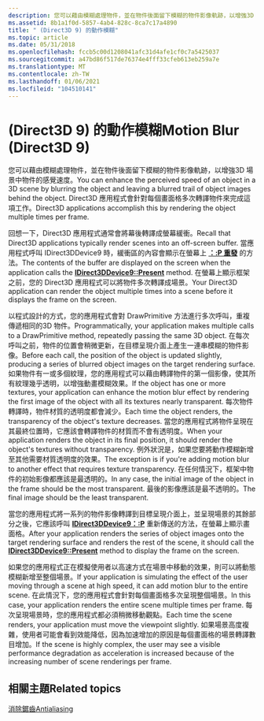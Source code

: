 ```yaml
---
description: 您可以藉由模糊處理物件，並在物件後面留下模糊的物件影像軌跡，以增強3D 場景中物件的感覺速度。 Direct3D 應用程式會針對每個畫面格多次轉譯物件來完成這項工作。
ms.assetid: 8b1a1f0d-5857-4ab4-828c-8ca7c17a4890
title: " (Direct3D 9) 的動作模糊"
ms.topic: article
ms.date: 05/31/2018
ms.openlocfilehash: fccb5c00d1208041afc31d4afe1cf0c7a5425037
ms.sourcegitcommit: a47bd86f517de76374e4fff33cfeb613eb259a7e
ms.translationtype: MT
ms.contentlocale: zh-TW
ms.lasthandoff: 01/06/2021
ms.locfileid: "104510141"
---
```

# <a name="motion-blur-direct3d-9"></a><span data-ttu-id="816ff-104"> (Direct3D 9) 的動作模糊</span><span class="sxs-lookup"><span data-stu-id="816ff-104">Motion Blur (Direct3D 9)</span></span>

<span data-ttu-id="816ff-105">您可以藉由模糊處理物件，並在物件後面留下模糊的物件影像軌跡，以增強3D 場景中物件的感覺速度。</span><span class="sxs-lookup"><span data-stu-id="816ff-105">You can enhance the perceived speed of an object in a 3D scene by blurring the object and leaving a blurred trail of object images behind the object.</span></span> <span data-ttu-id="816ff-106">Direct3D 應用程式會針對每個畫面格多次轉譯物件來完成這項工作。</span><span class="sxs-lookup"><span data-stu-id="816ff-106">Direct3D applications accomplish this by rendering the object multiple times per frame.</span></span>

<span data-ttu-id="816ff-107">回想一下，Direct3D 應用程式通常會將幕後轉譯成螢幕緩衝。</span><span class="sxs-lookup"><span data-stu-id="816ff-107">Recall that Direct3D applications typically render scenes into an off-screen buffer.</span></span> <span data-ttu-id="816ff-108">當應用程式呼叫 IDirect3DDevice9 時，緩衝區的內容會顯示在螢幕上 [**：:P 重發**](/windows/win32/api/d3d9helper/nf-d3d9helper-idirect3ddevice9-present) 的方法。</span><span class="sxs-lookup"><span data-stu-id="816ff-108">The contents of the buffer are displayed on the screen when the application calls the [**IDirect3DDevice9::Present**](/windows/win32/api/d3d9helper/nf-d3d9helper-idirect3ddevice9-present) method.</span></span> <span data-ttu-id="816ff-109">在螢幕上顯示框架之前，您的 Direct3D 應用程式可以將物件多次轉譯成場景。</span><span class="sxs-lookup"><span data-stu-id="816ff-109">Your Direct3D application can render the object multiple times into a scene before it displays the frame on the screen.</span></span>

<span data-ttu-id="816ff-110">以程式設計的方式，您的應用程式會對 DrawPrimitive 方法進行多次呼叫，重複傳遞相同的3D 物件。</span><span class="sxs-lookup"><span data-stu-id="816ff-110">Programmatically, your application makes multiple calls to a DrawPrimitive method, repeatedly passing the same 3D object.</span></span> <span data-ttu-id="816ff-111">在每次呼叫之前，物件的位置會稍微更新，在目標呈現介面上產生一連串模糊的物件影像。</span><span class="sxs-lookup"><span data-stu-id="816ff-111">Before each call, the position of the object is updated slightly, producing a series of blurred object images on the target rendering surface.</span></span> <span data-ttu-id="816ff-112">如果物件有一或多個紋理，您的應用程式可以藉由轉譯物件的第一個影像，使其所有紋理幾乎透明，以增強動畫模糊效果。</span><span class="sxs-lookup"><span data-stu-id="816ff-112">If the object has one or more textures, your application can enhance the motion blur effect by rendering the first image of the object with all its textures nearly transparent.</span></span> <span data-ttu-id="816ff-113">每次物件轉譯時，物件材質的透明度都會減少。</span><span class="sxs-lookup"><span data-stu-id="816ff-113">Each time the object renders, the transparency of the object's texture decreases.</span></span> <span data-ttu-id="816ff-114">當您的應用程式將物件呈現在其最終位置時，它應該會轉譯物件的材質而不會有透明度。</span><span class="sxs-lookup"><span data-stu-id="816ff-114">When your application renders the object in its final position, it should render the object's textures without transparency.</span></span> <span data-ttu-id="816ff-115">例外狀況是，如果您要將動作模糊新增至其他需要材質透明度的效果。</span><span class="sxs-lookup"><span data-stu-id="816ff-115">The exception is if you're adding motion blur to another effect that requires texture transparency.</span></span> <span data-ttu-id="816ff-116">在任何情況下，框架中物件的初始影像都應該是最透明的。</span><span class="sxs-lookup"><span data-stu-id="816ff-116">In any case, the initial image of the object in the frame should be the most transparent.</span></span> <span data-ttu-id="816ff-117">最後的影像應該是最不透明的。</span><span class="sxs-lookup"><span data-stu-id="816ff-117">The final image should be the least transparent.</span></span>

<span data-ttu-id="816ff-118">當您的應用程式將一系列的物件影像轉譯到目標呈現介面上，並呈現場景的其餘部分之後，它應該呼叫 [**IDirect3DDevice9：:P**](/windows/win32/api/d3d9helper/nf-d3d9helper-idirect3ddevice9-present) 重新傳送的方法，在螢幕上顯示畫面格。</span><span class="sxs-lookup"><span data-stu-id="816ff-118">After your application renders the series of object images onto the target rendering surface and renders the rest of the scene, it should call the [**IDirect3DDevice9::Present**](/windows/win32/api/d3d9helper/nf-d3d9helper-idirect3ddevice9-present) method to display the frame on the screen.</span></span>

<span data-ttu-id="816ff-119">如果您的應用程式正在模擬使用者以高速方式在場景中移動的效果，則可以將動態模糊新增至整個場景。</span><span class="sxs-lookup"><span data-stu-id="816ff-119">If your application is simulating the effect of the user moving through a scene at high speed, it can add motion blur to the entire scene.</span></span> <span data-ttu-id="816ff-120">在此情況下，您的應用程式會針對每個畫面格多次呈現整個場景。</span><span class="sxs-lookup"><span data-stu-id="816ff-120">In this case, your application renders the entire scene multiple times per frame.</span></span> <span data-ttu-id="816ff-121">每次呈現場景時，您的應用程式都必須稍微移動觀點。</span><span class="sxs-lookup"><span data-stu-id="816ff-121">Each time the scene renders, your application must move the viewpoint slightly.</span></span> <span data-ttu-id="816ff-122">如果場景高度複雜，使用者可能會看到效能降低，因為加速增加的原因是每個畫面格的場景轉譯數目增加。</span><span class="sxs-lookup"><span data-stu-id="816ff-122">If the scene is highly complex, the user may see a visible performance degradation as acceleration is increased because of the increasing number of scene renderings per frame.</span></span>

## <a name="related-topics"></a><span data-ttu-id="816ff-123">相關主題</span><span class="sxs-lookup"><span data-stu-id="816ff-123">Related topics</span></span>

<dl> <dt>

[<span data-ttu-id="816ff-124">消除鋸齒</span><span class="sxs-lookup"><span data-stu-id="816ff-124">Antialiasing</span></span>](antialiasing.md)
</dt> </dl>

 

 
